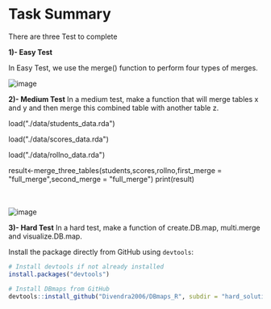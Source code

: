 # **Task Summary**

There are three Test to complete

**1)- Easy Test**

In Easy Test, we use the merge() function to perform four types of merges.

![image](https://github.com/user-attachments/assets/21f50a6d-8096-4791-b518-938a7f16af4c)


**2)- Medium Test** In a medium test, make a function that will merge tables x and y and then merge this combined table with another table z.

load("./data/students_data.rda")

load("./data/scores_data.rda")

load("./data/rollno_data.rda")

result\<-merge_three_tables(students,scores,rollno,first_merge = "full_merge",second_merge = "full_merge") print(result)

\
\
![image](https://github.com/user-attachments/assets/88797c79-fb06-455b-8e40-e31f0d8f8654)


**3)- Hard Test** In a hard test, make a function of create.DB.map, multi.merge and visualize.DB.map.

Install the package directly from GitHub using `devtools`:

``` r
# Install devtools if not already installed
install.packages("devtools")

# Install DBmaps from GitHub
devtools::install_github("Divendra2006/DBmaps_R", subdir = "hard_solution/DBmaps", build_vignettes = TRUE)
```
